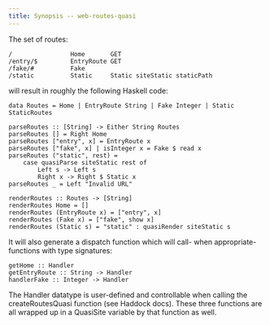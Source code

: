 ```yaml
---
title: Synopsis -- web-routes-quasi
---
```

The set of routes:

    /                Home       GET
    /entry/$         EntryRoute GET
    /fake/#          Fake
    /static          Static     Static siteStatic staticPath

will result in roughly the following Haskell code:

    data Routes = Home | EntryRoute String | Fake Integer | Static StaticRoutes

    parseRoutes :: [String] -> Either String Routes
    parseRoutes [] = Right Home
    parseRoutes ["entry", x] = EntryRoute x
    parseRoutes ["fake", x] | isInteger x = Fake $ read x
    parseRoutes ("static", rest) =
        case quasiParse siteStatic rest of
            Left s -> Left s
            Right x -> Right $ Static x
    parseRoutes _ = Left "Invalid URL"

    renderRoutes :: Routes -> [String]
    renderRoutes Home = []
    renderRoutes (EntryRoute x) = ["entry", x]
    renderRoutes (Fake x) = ["fake", show x]
    renderRoutes (Static s) = "static" : quasiRender siteStatic s

It will also generate a dispatch function which will call- when appropriate- functions with type signatures:

    getHome :: Handler
    getEntryRoute :: String -> Handler
    handlerFake :: Integer -> Handler

The Handler datatype is user-defined and controllable when calling the createRoutesQuasi function (see Haddock docs). These three functions are all wrapped up in a QuasiSite variable by that function as well.
